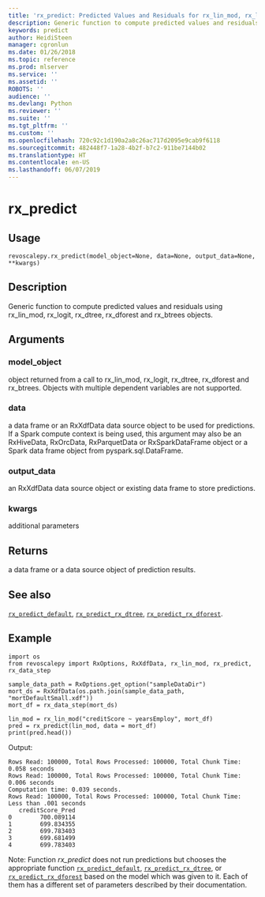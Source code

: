 ```yaml
---
title: 'rx_predict: Predicted Values and Residuals for rx_lin_mod, rx_logit, rx_dtree, (revoscalepy)'
description: Generic function to compute predicted values and residuals using rx_lin_mod, rx_logit, rx_dtree, rx_dforest and rx_btrees objects.
keywords: predict
author: HeidiSteen
manager: cgronlun
ms.date: 01/26/2018
ms.topic: reference
ms.prod: mlserver
ms.service: ''
ms.assetid: ''
ROBOTS: ''
audience: ''
ms.devlang: Python
ms.reviewer: ''
ms.suite: ''
ms.tgt_pltfrm: ''
ms.custom: ''
ms.openlocfilehash: 720c92c1d190a2a8c26ac717d2095e9cab9f6118
ms.sourcegitcommit: 482448f7-1a28-4b2f-b7c2-911be7144b02
ms.translationtype: HT
ms.contentlocale: en-US
ms.lasthandoff: 06/07/2019
---
```

# <a name="rxpredict"></a>rx_predict


 


## <a name="usage"></a>Usage



```
revoscalepy.rx_predict(model_object=None, data=None, output_data=None, **kwargs)
```





## <a name="description"></a>Description

Generic function to compute predicted values and residuals using rx_lin_mod, rx_logit, rx_dtree, rx_dforest and rx_btrees objects.


## <a name="arguments"></a>Arguments


### <a name="modelobject"></a>model_object

object returned from a call to rx_lin_mod, rx_logit, rx_dtree, rx_dforest and rx_btrees. Objects with multiple dependent variables are not supported.


### <a name="data"></a>data

a data frame or an RxXdfData data source object to be used for predictions.
If a Spark compute context is being used, this argument may also be an RxHiveData, RxOrcData, RxParquetData or RxSparkDataFrame object or a Spark data frame object from pyspark.sql.DataFrame.


### <a name="outputdata"></a>output_data

an RxXdfData data source object or existing data frame to store predictions.


### <a name="kwargs"></a>kwargs

additional parameters


## <a name="returns"></a>Returns

a data frame or a data source object of prediction results.


## <a name="see-also"></a>See also

[`rx_predict_default`](rx-predict-default.md), [`rx_predict_rx_dtree`](rx-predict-rx-dtree.md), [`rx_predict_rx_dforest`](rx-predict-rx-dforest.md).


## <a name="example"></a>Example



```
import os
from revoscalepy import RxOptions, RxXdfData, rx_lin_mod, rx_predict, rx_data_step

sample_data_path = RxOptions.get_option("sampleDataDir")
mort_ds = RxXdfData(os.path.join(sample_data_path, "mortDefaultSmall.xdf"))
mort_df = rx_data_step(mort_ds)

lin_mod = rx_lin_mod("creditScore ~ yearsEmploy", mort_df)
pred = rx_predict(lin_mod, data = mort_df)
print(pred.head())
```


Output:



```
Rows Read: 100000, Total Rows Processed: 100000, Total Chunk Time: 0.058 seconds 
Rows Read: 100000, Total Rows Processed: 100000, Total Chunk Time: 0.006 seconds 
Computation time: 0.039 seconds.
Rows Read: 100000, Total Rows Processed: 100000, Total Chunk Time: Less than .001 seconds 
   creditScore_Pred
0        700.089114
1        699.834355
2        699.783403
3        699.681499
4        699.783403
```


Note: Function *rx_predict* does not run predictions but chooses the appropriate function [`rx_predict_default`](rx-predict-default.md), [`rx_predict_rx_dtree`](rx-predict-rx-dtree.md), or [`rx_predict_rx_dforest`](rx-predict-rx-dforest.md) based on the model which was given to it. Each of them has a different set of parameters described by their documentation. 
